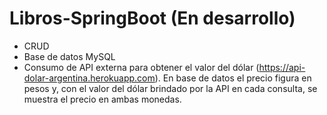 # Libros-SpringBoot (En desarrollo)
- CRUD
- Base de datos MySQL
- Consumo de API externa para obtener el valor del dólar (https://api-dolar-argentina.herokuapp.com). En base de datos el precio figura en pesos y, con el valor del dólar brindado por la API en cada consulta, se muestra el precio en ambas monedas.
